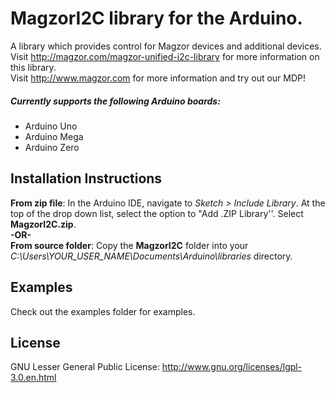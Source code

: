 # MagzorI2C library for the Arduino.
A library which provides control for Magzor devices and additional devices.  
Visit http://magzor.com/magzor-unified-i2c-library for more information on this library.  
Visit http://www.magzor.com for more information and try out our MDP!  
##### Currently supports the following Arduino boards:
* Arduino Uno
* Arduino Mega
* Arduino Zero
## Installation Instructions
**From zip file**: In the Arduino IDE, navigate to *Sketch > Include Library*. At the top of the drop down list, select the option to "Add .ZIP Library''. Select **MagzorI2C.zip**.  
**-OR-**  
**From source folder**: Copy the **MagzorI2C** folder into your *C:\Users\YOUR_USER_NAME\Documents\Arduino\libraries* directory.
## Examples
Check out the examples folder for examples.
## License
GNU Lesser General Public License: http://www.gnu.org/licenses/lgpl-3.0.en.html